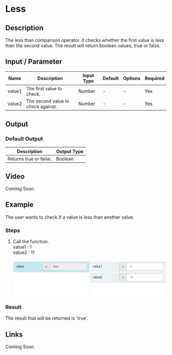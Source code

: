 # Less

## Description

The less than comparison operator. It checks whether the first value is less than the second value. The result will return boolean values, true or false.

## Input / Parameter

| Name | Description | Input Type | Default | Options | Required |
| ------ | ------ | ------ | ------ | ------ | ------ |
| value1 | The first value to check. | Number | - | - | Yes |
| value2 | The second value to check against. | Number | - | - | Yes |

## Output

### Default Output

| Description | Output Type |
| ------ | ------ |
| Returns true or false. | Boolean |

## Video

Coming Soon.

## Example

The user wants to check if a value is less than another value.

### Steps

1. Call the function.
   <br>
   value1 :  1<br />
   value2 : 11<br />

    ![](../../../../document/function/Comparation/less/less-step-1.png?raw=true)

### Result

The result that will be returned is 'true'.

## Links

Coming Soon.